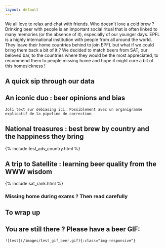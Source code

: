 ```yaml
---
layout: default
---
```


We all love to relax and chat with friends. Who doesn't love a cold brew ? Drinking beer with people is an important social ritual that is often linked to many memories (or the absence of it), especially of our younger days. EPFL is a highly international institution with people from all around the world. They leave their home countries behind to join EPFL but what if we could bring them back a bit of it ? We decided to match beers from SAT, our beloved bar, to the countries where they would be the most appreciated, to recommend them to people missing home and hope it might cure a bit of this homesickness !

## A quick sip through our data




## An iconic duo : beer opinions and bias
    Joli text sur debiasing ici. Possiblement avec un organigramme explicatif de la pipeline de correction
    
## National treasures : best brew by country and the happiness they bring
{% include test_adv_country.html %}

## A trip to Satellite : learning beer quality from the WWW wisdom
{% include sat_rank.html %}
### Missing home during exams ? Then read carefully
## To wrap up

## You are still there ? Please have a beer GIF:
```![test](/images/test_gif_beer.gif){:class="img-responsive"}```
